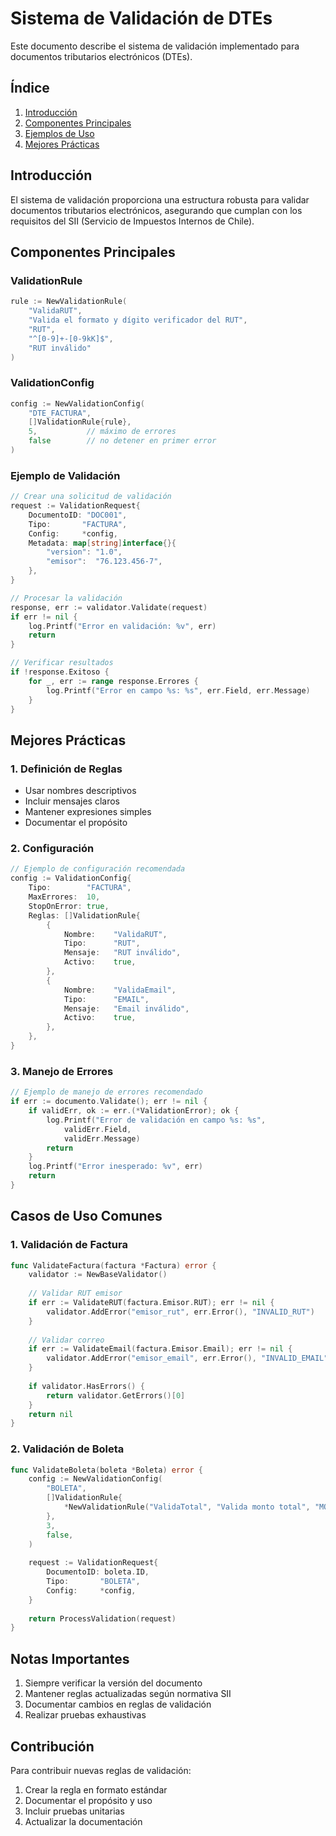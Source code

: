 # Sistema de Validación de DTEs

Este documento describe el sistema de validación implementado para documentos tributarios electrónicos (DTEs).

## Índice
1. [Introducción](#introducción)
2. [Componentes Principales](#componentes-principales)
3. [Ejemplos de Uso](#ejemplos-de-uso)
4. [Mejores Prácticas](#mejores-prácticas)

## Introducción

El sistema de validación proporciona una estructura robusta para validar documentos tributarios electrónicos, asegurando que cumplan con los requisitos del SII (Servicio de Impuestos Internos de Chile).

## Componentes Principales

### ValidationRule

```go
rule := NewValidationRule(
    "ValidaRUT",
    "Valida el formato y dígito verificador del RUT",
    "RUT",
    "^[0-9]+-[0-9kK]$",
    "RUT inválido"
)
```

### ValidationConfig

```go
config := NewValidationConfig(
    "DTE_FACTURA",
    []ValidationRule{rule},
    5,           // máximo de errores
    false        // no detener en primer error
)
```

### Ejemplo de Validación

```go
// Crear una solicitud de validación
request := ValidationRequest{
    DocumentoID: "DOC001",
    Tipo:       "FACTURA",
    Config:     *config,
    Metadata: map[string]interface{}{
        "version": "1.0",
        "emisor":  "76.123.456-7",
    },
}

// Procesar la validación
response, err := validator.Validate(request)
if err != nil {
    log.Printf("Error en validación: %v", err)
    return
}

// Verificar resultados
if !response.Exitoso {
    for _, err := range response.Errores {
        log.Printf("Error en campo %s: %s", err.Field, err.Message)
    }
}
```

## Mejores Prácticas

### 1. Definición de Reglas

- Usar nombres descriptivos
- Incluir mensajes claros
- Mantener expresiones simples
- Documentar el propósito

### 2. Configuración

```go
// Ejemplo de configuración recomendada
config := ValidationConfig{
    Tipo:        "FACTURA",
    MaxErrores:  10,
    StopOnError: true,
    Reglas: []ValidationRule{
        {
            Nombre:    "ValidaRUT",
            Tipo:      "RUT",
            Mensaje:   "RUT inválido",
            Activo:    true,
        },
        {
            Nombre:    "ValidaEmail",
            Tipo:      "EMAIL",
            Mensaje:   "Email inválido",
            Activo:    true,
        },
    },
}
```

### 3. Manejo de Errores

```go
// Ejemplo de manejo de errores recomendado
if err := documento.Validate(); err != nil {
    if validErr, ok := err.(*ValidationError); ok {
        log.Printf("Error de validación en campo %s: %s",
            validErr.Field,
            validErr.Message)
        return
    }
    log.Printf("Error inesperado: %v", err)
    return
}
```

## Casos de Uso Comunes

### 1. Validación de Factura

```go
func ValidateFactura(factura *Factura) error {
    validator := NewBaseValidator()
    
    // Validar RUT emisor
    if err := ValidateRUT(factura.Emisor.RUT); err != nil {
        validator.AddError("emisor_rut", err.Error(), "INVALID_RUT")
    }
    
    // Validar correo
    if err := ValidateEmail(factura.Emisor.Email); err != nil {
        validator.AddError("emisor_email", err.Error(), "INVALID_EMAIL")
    }
    
    if validator.HasErrors() {
        return validator.GetErrors()[0]
    }
    return nil
}
```

### 2. Validación de Boleta

```go
func ValidateBoleta(boleta *Boleta) error {
    config := NewValidationConfig(
        "BOLETA",
        []ValidationRule{
            *NewValidationRule("ValidaTotal", "Valida monto total", "MONTO", "", "Monto inválido"),
        },
        3,
        false,
    )
    
    request := ValidationRequest{
        DocumentoID: boleta.ID,
        Tipo:       "BOLETA",
        Config:     *config,
    }
    
    return ProcessValidation(request)
}
```

## Notas Importantes

1. Siempre verificar la versión del documento
2. Mantener reglas actualizadas según normativa SII
3. Documentar cambios en reglas de validación
4. Realizar pruebas exhaustivas

## Contribución

Para contribuir nuevas reglas de validación:

1. Crear la regla en formato estándar
2. Documentar el propósito y uso
3. Incluir pruebas unitarias
4. Actualizar la documentación 